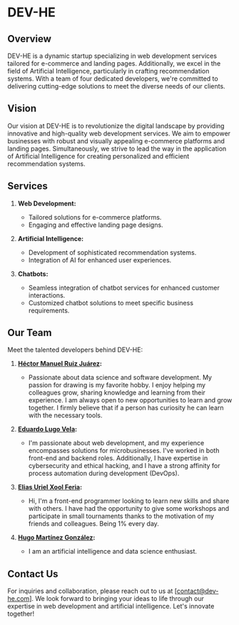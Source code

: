 # DEV-HE

## Overview

DEV-HE is a dynamic startup specializing in web development services tailored for e-commerce and landing pages. Additionally, we excel in the field of Artificial Intelligence, particularly in crafting recommendation systems. With a team of four dedicated developers, we're committed to delivering cutting-edge solutions to meet the diverse needs of our clients.

## Vision

Our vision at DEV-HE is to revolutionize the digital landscape by providing innovative and high-quality web development services. We aim to empower businesses with robust and visually appealing e-commerce platforms and landing pages. Simultaneously, we strive to lead the way in the application of Artificial Intelligence for creating personalized and efficient recommendation systems.

## Services

1. **Web Development:**
   - Tailored solutions for e-commerce platforms.
   - Engaging and effective landing page designs.

2. **Artificial Intelligence:**
   - Development of sophisticated recommendation systems.
   - Integration of AI for enhanced user experiences.

3. **Chatbots:**
   - Seamless integration of chatbot services for enhanced customer interactions.
   - Customized chatbot solutions to meet specific business requirements.

## Our Team

Meet the talented developers behind DEV-HE:

1. **[Héctor Manuel Ruiz Juárez](https://github.com/HectorManu):**
   - Passionate about data science and software development. My passion for drawing is my favorite hobby. I enjoy helping my colleagues grow, sharing knowledge and learning from their experience. I am always open to new opportunities to learn and grow together. I firmly believe that if a person has curiosity he can learn with the necessary tools. 
   
2. **[Eduardo Lugo Vela](https://github.com/JESUSLUG):**
   - I'm passionate about web development, and my experience encompasses solutions for microbusinesses. I've worked in both front-end and backend roles. Additionally, I have expertise in cybersecurity and ethical hacking, and I have a strong affinity for process automation during development (DevOps).

3. **[Elias Uriel Xool Feria](https://github.com/EliasXF):**
   - Hi, I'm a front-end programmer looking to learn new skills and share with others. I have had the opportunity to give some workshops and participate in small tournaments thanks to the motivation of my friends and colleagues.
Being 1% every day. 

4. **[Hugo Martínez González](https://github.com/depresionTropical):**
   - I am an artificial intelligence and data science enthusiast.

## Contact Us

For inquiries and collaboration, please reach out to us at [contact@dev-he.com]. We look forward to bringing your ideas to life through our expertise in web development and artificial intelligence. Let's innovate together!
